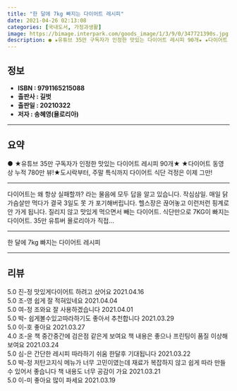 ```yaml
---
title: "한 달에 7kg 빠지는 다이어트 레시피"
date: 2021-04-26 02:13:08
categories: [국내도서, 가정과생활]
image: https://bimage.interpark.com/goods_image/1/3/9/0/347721390s.jpg
description: ● ★유튜브 35만 구독자가 인정한 맛있는 다이어트 레시피 90개★ ★다이어트 동영상 누적 780만 뷰!★도시락부터, 주말 특식까지 다이어트 식단 걱정은 이제 그만!
---
```


## **정보**

- **ISBN : 9791165215088**
- **출판사 : 길벗**
- **출판일 : 20210322**
- **저자 : 송혜영(욜로리아)**

------



## **요약**

●  ★유튜브 35만 구독자가 인정한 맛있는 다이어트 레시피 90개★ ★다이어트 동영상 누적 780만 뷰!★도시락부터, 주말 특식까지 다이어트 식단 걱정은 이제 그만!

------

다이어트는 왜 항상 실패할까? 라는 물음에 모두 답을 알고 있습니다. 작심삼일. 매일 닭가슴살만 먹다가 결국 3일도 못 가 포기해버립니다. 헬스장은 끊어놓고 이런저런 핑계로 안 가게 됩니다. 질리지 않고 맛있게 먹으면서 빼는 다이어트. 식단만으로 7KG이 빠지는 다이어트. 35만 유튜버 욜로리아가 직접... 

------


한 달에 7kg 빠지는 다이어트 레시피 

------


## **리뷰** 

5.0 진-정 맛있게다이어트 하려고 샀어요 2021.04.16 <br/>5.0 조-영 쉽게 잘 적혀있네요  2021.04.04 <br/>5.0 여-정 조와요 잘 사용하겠습니다  2021.04.01 <br/>5.0 박- 쉽게볼수있고따라하기도 좋아서 추천합니다 2021.03.29 <br/>5.0 이-호 좋아요 2021.03.27 <br/>4.0 조-윤 책 중간중간에 검은점 같은게 보여요
책 내용은 좋으나 프린팅이 품질 이상해보여요 2021.03.24 <br/>5.0 심-은 간단한 레시피 따라하기 쉬움
한달후 기대됩니다 2021.03.22 <br/>5.0 박-정 저탄고지식 메뉴가 너무 고민이였는데 재료가 복잡하지 않고 쉽게 따라 만들 수 있어서 좋습니다
책 내용도 너무 공감이 가요 2021.03.21 <br/>5.0 이-미 좋아요 많이 파세요 2021.03.19 <br/>